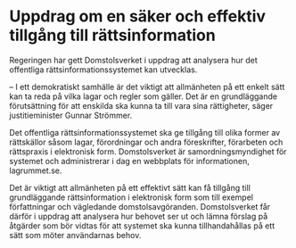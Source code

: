 # Uppdrag om en säker och effektiv tillgång till rättsinformation

Regeringen har gett Domstolsverket i uppdrag att analysera hur det offentliga rättsinformationssystemet kan utvecklas.

– I ett demokratiskt samhälle är det viktigt att allmänheten på ett enkelt sätt kan ta reda på vilka lagar och regler som gäller. Det är en grundläggande förutsättning för att enskilda ska kunna ta till vara sina rättigheter, säger justitieminister Gunnar Strömmer.

Det offentliga rättsinformationssystemet ska ge tillgång till olika former av rättskällor såsom lagar, förordningar och andra föreskrifter, förarbeten och rättspraxis i elektronisk form. Domstolsverket är samordningsmyndighet för systemet och administrerar i dag en webbplats för informationen, lagrummet.se.

Det är viktigt att allmänheten på ett effektivt sätt kan få tillgång till grundläggande rättsinformation i elektronisk form som till exempel författningar och vägledande domstolsavgöranden. Domstolsverket får därför i uppdrag att analysera hur behovet ser ut och lämna förslag på åtgärder som bör vidtas för att systemet ska kunna tillhandahållas på ett sätt som möter användarnas behov.
